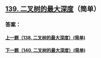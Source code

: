 ## [139. 二叉树的最大深度](https://leetcode-cn.com/problems/merge-two-sorted-lists/)（简单）





### 答案：



#### [上一题（138. 二叉树的最大深度）(简单)](https://github.com/sdwwld/leetCode/blob/master/src/main/java/com/wld/java/leetcode/leetCode0138.md)

#### [下一题（140. 二叉树的最大深度）(简单)](https://github.com/sdwwld/leetCode/blob/master/src/main/java/com/wld/java/leetcode/leetCode0140.md)